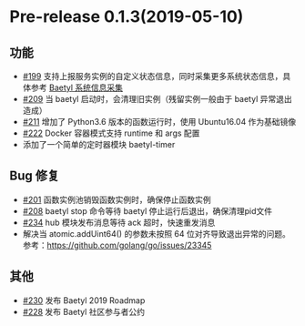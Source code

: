 # Pre-release 0.1.3(2019-05-10)

## 功能

- [#199](https://github.com/baetyl/baetyl/issues/199) 支持上报服务实例的自定义状态信息，同时采集更多系统状态信息，具体参考 [Baetyl 系统信息采集](./doc/zh-cn/overview/Baetyl-design.md#system-inspect)
- [#209](https://github.com/baetyl/baetyl/issues/209) 当 baetyl 启动时，会清理旧实例（残留实例一般由于 baetyl 异常退出造成）
- [#211](https://github.com/baetyl/baetyl/issues/211) 增加了 Python3.6 版本的函数运行时，使用 Ubuntu16.04 作为基础镜像
- [#222](https://github.com/baetyl/baetyl/issues/222) Docker 容器模式支持 runtime 和 args 配置
- 添加了一个简单的定时器模块 baetyl-timer

## Bug 修复

- [#201](https://github.com/baetyl/baetyl/issues/201) 函数实例池销毁函数实例时，确保停止函数实例
- [#208](https://github.com/baetyl/baetyl/issues/208) baetyl stop 命令等待 baetyl 停止运行后退出，确保清理pid文件
- [#234](https://github.com/baetyl/baetyl/issues/234) hub 模块发布消息等待 ack 超时，快速重发消息
- 解决当 atomic.addUint64() 的参数未按照 64 位对齐导致退出异常的问题。参考：https://github.com/golang/go/issues/23345

## 其他

- [#230](https://github.com/baetyl/baetyl/issues/230) 发布 Baetyl 2019 Roadmap
- [#228](https://github.com/baetyl/baetyl/issues/228) 发布 Baetyl 社区参与者公约